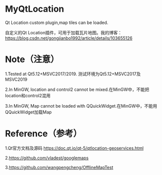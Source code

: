# MyQtLocation

Qt Location custom plugin,map tiles can be loaded.

自定义的Qt Location插件，可用于加载瓦片地图。我的博客：https://blog.csdn.net/gongjianbo1992/article/details/103655126

# Note（注意）

1.Tested at Qt5.12+MSVC2017/2019. 测试环境为Qt5.12+MSVC2017及MSVC2019

2.In MinGW, location and control2 cannot be mixed.在MinGW中，不能把location和control2混用

3.In MinGW, Map cannot be loaded with QQuickWidget.在MinGW中，不能用QQuickWidget加载Map

# Reference（参考）

1.Qt官方文档及源码 https://doc.qt.io/qt-5/qtlocation-geoservices.html

2.https://github.com/vladest/googlemaps

3.https://github.com/wangpengcheng/OfflineMapTest

